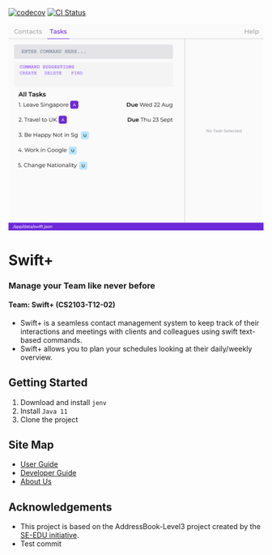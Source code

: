 [![codecov](https://codecov.io/gh/nus-cs2103-AY2223S1/tp/branch/master/graph/badge.svg?token=A2FU6P932B)](https://codecov.io/gh/nus-cs2103-AY2223S1/tp)
[![CI Status](https://github.com/AY2223S1-CS2103T-T12-2/tp/workflows/Java%20CI/badge.svg)](https://github.com/AY2223S1-CS2103T-T12-2/tp/actions)

![Ui](docs/images/Ui.png)

# Swift+
### Manage your Team like never before
#### Team: Swift+ (CS2103-T12-02)

- Swift+ is a seamless contact management system to keep track of their interactions and meetings with clients and colleagues using swift text-based commands.
- Swift+ allows you to plan your schedules looking at their daily/weekly overview. 

## Getting Started
1. Download and install `jenv` 
2. Install `Java 11`
3. Clone the project

## Site Map
- [User Guide](docs/UserGuide.md)
- [Developer Guide](docs/DeveloperGuide.md)
- [About Us](docs/AboutUs.md)

## Acknowledgements
- This project is based on the AddressBook-Level3 project created by the [SE-EDU initiative](https://se-education.org).
- Test commit
